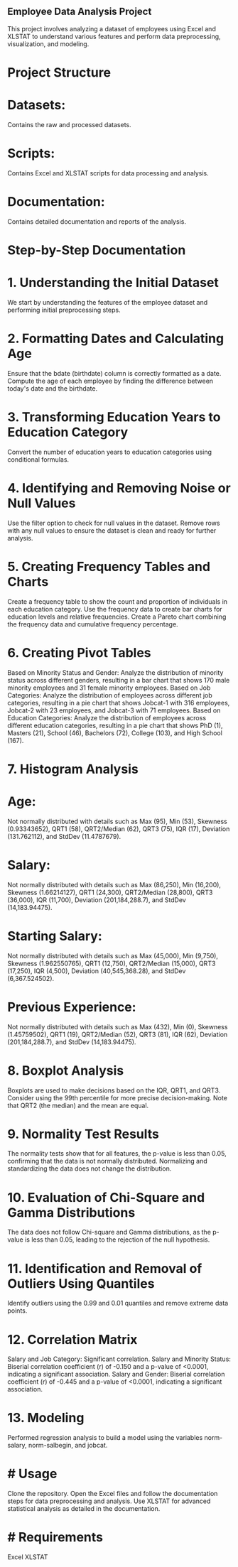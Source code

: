 ##  Employee Data Analysis Project
This project involves analyzing a dataset of employees using Excel and XLSTAT to understand various features and perform data preprocessing, visualization, and modeling.

# Project Structure
# Datasets: 
Contains the raw and processed datasets.
# Scripts:
Contains Excel and XLSTAT scripts for data processing and analysis.
# Documentation:
Contains detailed documentation and reports of the analysis.
# Step-by-Step Documentation
# 1. Understanding the Initial Dataset
We start by understanding the features of the employee dataset and performing initial preprocessing steps.

# 2. Formatting Dates and Calculating Age
Ensure that the bdate (birthdate) column is correctly formatted as a date.
Compute the age of each employee by finding the difference between today's date and the birthdate.
# 3. Transforming Education Years to Education Category
Convert the number of education years to education categories using conditional formulas.

# 4. Identifying and Removing Noise or Null Values
Use the filter option to check for null values in the dataset.
Remove rows with any null values to ensure the dataset is clean and ready for further analysis.
# 5. Creating Frequency Tables and Charts
Create a frequency table to show the count and proportion of individuals in each education category.
Use the frequency data to create bar charts for education levels and relative frequencies.
Create a Pareto chart combining the frequency data and cumulative frequency percentage.
# 6. Creating Pivot Tables
Based on Minority Status and Gender: Analyze the distribution of minority status across different genders, resulting in a bar chart that shows 170 male minority employees and 31 female minority employees.
Based on Job Categories: Analyze the distribution of employees across different job categories, resulting in a pie chart that shows Jobcat-1 with 316 employees, Jobcat-2 with 23 employees, and Jobcat-3 with 71 employees.
Based on Education Categories: Analyze the distribution of employees across different education categories, resulting in a pie chart that shows PhD (1), Masters (21), School (46), Bachelors (72), College (103), and High School (167).
# 7. Histogram Analysis
# Age:
Not normally distributed with details such as Max (95), Min (53), Skewness (0.93343652), QRT1 (58), QRT2/Median (62), QRT3 (75), IQR (17), Deviation (131.762112), and StdDev (11.4787679).
# Salary:
Not normally distributed with details such as Max (86,250), Min (16,200), Skewness (1.66214127), QRT1 (24,300), QRT2/Median (28,800), QRT3 (36,000), IQR (11,700), Deviation (201,184,288.7), and StdDev (14,183.94475).
# Starting Salary:
Not normally distributed with details such as Max (45,000), Min (9,750), Skewness (1.962550765), QRT1 (12,750), QRT2/Median (15,000), QRT3 (17,250), IQR (4,500), Deviation (40,545,368.28), and StdDev (6,367.524502).
# Previous Experience: 
Not normally distributed with details such as Max (432), Min (0), Skewness (1.45759502), QRT1 (19), QRT2/Median (52), QRT3 (81), IQR (62), Deviation (201,184,288.7), and StdDev (14,183.94475).
# 8. Boxplot Analysis
Boxplots are used to make decisions based on the IQR, QRT1, and QRT3.
Consider using the 99th percentile for more precise decision-making.
Note that QRT2 (the median) and the mean are equal.
# 9. Normality Test Results
The normality tests show that for all features, the p-value is less than 0.05, confirming that the data is not normally distributed. Normalizing and standardizing the data does not change the distribution.

# 10. Evaluation of Chi-Square and Gamma Distributions
The data does not follow Chi-square and Gamma distributions, as the p-value is less than 0.05, leading to the rejection of the null hypothesis.

# 11. Identification and Removal of Outliers Using Quantiles
Identify outliers using the 0.99 and 0.01 quantiles and remove extreme data points.

# 12. Correlation Matrix
Salary and Job Category: Significant correlation.
Salary and Minority Status: Biserial correlation coefficient (r) of -0.150 and a p-value of <0.0001, indicating a significant association.
Salary and Gender: Biserial correlation coefficient (r) of -0.445 and a p-value of <0.0001, indicating a significant association.
# 13. Modeling
Performed regression analysis to build a model using the variables norm-salary, norm-salbegin, and jobcat.

# # Usage
Clone the repository.
Open the Excel files and follow the documentation steps for data preprocessing and analysis.
Use XLSTAT for advanced statistical analysis as detailed in the documentation.
# # Requirements
Excel
XLSTAT
